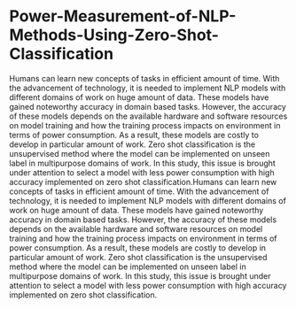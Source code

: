 # Power-Measurement-of-NLP-Methods-Using-Zero-Shot-Classification
Humans can learn new concepts of tasks in efficient amount of time. With the advancement of technology, it is needed to implement NLP models with different domains of work on huge amount of data. These models have gained noteworthy accuracy in domain based tasks. However, the accuracy of these models depends on the available hardware and software resources on model training and how the training process impacts on environment in terms of power consumption. As a result, these models are costly to develop in particular amount of work. Zero shot classification is the unsupervised method where the model can be implemented on unseen label in multipurpose domains of work. In this study, this issue is brought under attention to select a model with less power consumption with high accuracy implemented on zero shot classification.Humans can learn new concepts of tasks in efficient amount of time. With the advancement of technology, it is needed to implement NLP models with different domains of work on huge amount of data. These models have gained noteworthy accuracy in domain based tasks. However, the accuracy of these models depends on the available hardware and software resources on model training and how the training process impacts on environment in terms of power consumption. As a result, these models are costly to develop in particular amount of work. Zero shot classification is the unsupervised method where the model can be implemented on unseen label in multipurpose domains of work. In this study, this issue is brought under attention to select a model with less power consumption with high accuracy implemented on zero shot classification.

